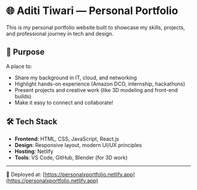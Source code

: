 # 🌐 Aditi Tiwari — Personal Portfolio

This is my personal portfolio website built to showcase my skills, projects, and professional journey in tech and design.

## 🎯 Purpose

A place to:
- Share my background in IT, cloud, and networking  
- Highlight hands-on experience (Amazon DCO, internship, hackathons)  
- Present projects and creative work (like 3D modeling and front-end builds)  
- Make it easy to connect and collaborate!

## 🛠 Tech Stack

- **Frontend**: HTML, CSS, JavaScript, React.js  
- **Design**: Responsive layout, modern UI/UX principles  
- **Hosting**: Netlify  
- **Tools**: VS Code, GitHub, Blender (for 3D work)

---

📍 Deployed at: [https://personalxportfolio.netlify.app](https://personalxportfolio.netlify.app)
